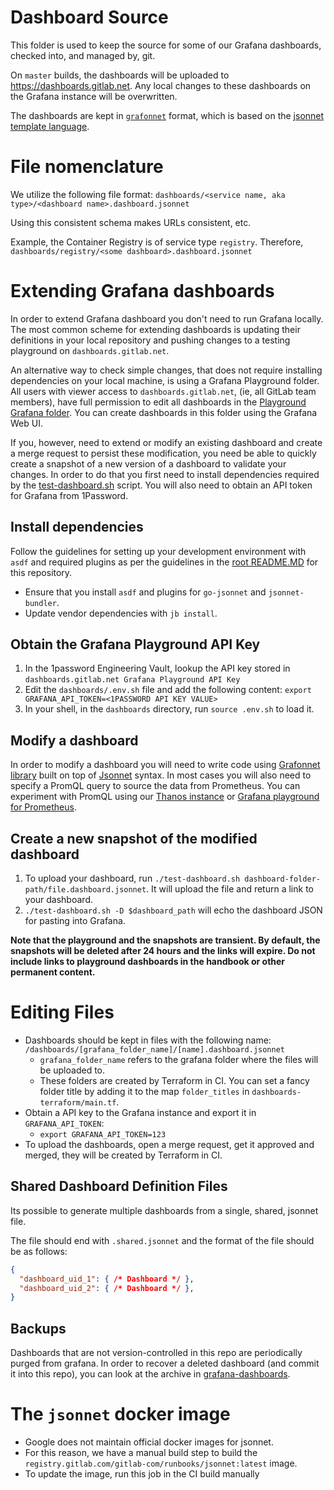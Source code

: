 # Dashboard Source

This folder is used to keep the source for some of our Grafana dashboards, checked into, and managed by, git.

On `master` builds, the dashboards will be uploaded to https://dashboards.gitlab.net. Any local changes to these dashboards on
the Grafana instance will be overwritten.

The dashboards are kept in [`grafonnet`](https://github.com/grafana/grafonnet-lib) format, which is based on the [jsonnet template language](https://jsonnet.org/).

# File nomenclature

We utilize the following file format: `dashboards/<service name, aka type>/<dashboard name>.dashboard.jsonnet`

Using this consistent schema makes URLs consistent, etc.

Example, the Container Registry is of service type `registry`. Therefore,
`dashboards/registry/<some dashboard>.dashboard.jsonnet`

# Extending Grafana dashboards

In order to extend Grafana dashboard you don't need to run Grafana locally. The most common scheme for extending dashboards is updating their definitions in your local repository and pushing changes to a testing playground on `dashboards.gitlab.net`.

An alternative way to check simple changes, that does not require installing dependencies on your local machine, is using a Grafana Playground folder. All users with viewer access to `dashboards.gitlab.net`, (ie, all GitLab team members), have full permission to edit all dashboards in the [Playground Grafana folder](https://dashboards.gitlab.net/dashboards/f/playground-FOR-TESTING-ONLY/playground-for-testing-purposes-only). You can create dashboards in this folder using the Grafana Web UI.

If you, however, need to extend or modify an existing dashboard and create a merge request to persist these modification, you need be able to quickly create a snapshot of a new version of a dashboard to validate your changes. In order to do that you first need to install dependencies required by the [test-dashboard.sh](test-dashboard.sh) script. You will also need to obtain an API token for Grafana from 1Password.

## Install dependencies

Follow the guidelines for setting up your development environment with `asdf` and required plugins as per the guidelines in the [root README.MD](https://gitlab.com/gitlab-com/runbooks/-/blob/master/README.md#developing-in-this-repo) for this repository.

* Ensure that you install `asdf` and plugins for `go-jsonnet` and `jsonnet-bundler`.
* Update vendor dependencies with `jb install`.

## Obtain the Grafana Playground API Key

1. In the 1password Engineering Vault, lookup the API key stored in `dashboards.gitlab.net Grafana Playground API Key`
1. Edit the `dashboards/.env.sh` file and add the following content: `export GRAFANA_API_TOKEN=<1PASSWORD API KEY VALUE>`
1. In your shell, in the `dashboards` directory, run `source .env.sh` to load it.

## Modify a dashboard

In order to modify a dashboard you will need to write code using [Grafonnet library](https://grafana.github.io/grafonnet-lib/) built on top of [Jsonnet](https://jsonnet.org/) syntax. In most cases you will also need to specify a PromQL query to source the data from Prometheus. You can experiment with PromQL using our [Thanos instance](https://thanos.gitlab.net/) or [Grafana playground for Prometheus](https://dashboards.gitlab.net/explore).

## Create a new snapshot of the modified dashboard

1. To upload your dashboard, run `./test-dashboard.sh dashboard-folder-path/file.dashboard.jsonnet`. It will upload the file and return a link to your dashboard.
1. `./test-dashboard.sh -D $dashboard_path` will echo the dashboard JSON for pasting into Grafana.

**Note that the playground and the snapshots are transient. By default, the snapshots will be deleted after 24 hours and the links will expire. Do not include links to playground dashboards in the handbook or other permanent content.**

# Editing Files

* Dashboards should be kept in files with the following name: `/dashboards/[grafana_folder_name]/[name].dashboard.jsonnet`
  * `grafana_folder_name` refers to the grafana folder where the files will be uploaded to.
  * These folders are created by Terraform in CI. You can set a fancy folder title by adding it to the map `folder_titles` in `dashboards-terraform/main.tf`.
* Obtain a API key to the Grafana instance and export it in `GRAFANA_API_TOKEN`:
  * `export GRAFANA_API_TOKEN=123`
* To upload the dashboards, open a merge request, get it approved and merged, they will be created by Terraform in CI.

## Shared Dashboard Definition Files

Its possible to generate multiple dashboards from a single, shared, jsonnet file.

The file should end with `.shared.jsonnet` and the format of the file should be as follows:

```json
{
  "dashboard_uid_1": { /* Dashboard */ },
  "dashboard_uid_2": { /* Dashboard */ },
}
```

## Backups

Dashboards that are not version-controlled in this repo are periodically purged from grafana. In order to recover a deleted dashboard (and commit it into this repo), you can look at the archive in [grafana-dashboards](https://gitlab.com/gitlab-org/grafana-dashboards).

# The `jsonnet` docker image

* Google does not maintain official docker images for jsonnet.
* For this reason, we have a manual build step to build the `registry.gitlab.com/gitlab-com/runbooks/jsonnet:latest` image.
* To update the image, run this job in the CI build manually
